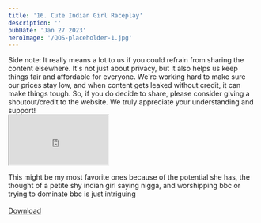 ```yaml
---
title: '16. Cute Indian Girl Raceplay'
description: ''
pubDate: 'Jan 27 2023'
heroImage: '/QOS-placeholder-1.jpg'
---
```

<div class="video_paragraph_header"> Side note: It really means a lot to us if you could refrain from sharing the content elsewhere. It's not just about privacy, but it also helps us keep things fair and affordable for everyone. We're working hard to make sure our prices stay low, and when content gets leaked without credit, it can make things tough. So, if you do decide to share, please consider giving a shoutout/credit to the website. We truly appreciate your understanding and support!</div>

<iframe src="https://drive.google.com/file/d/1-Vz_29X7Due4LYs78Mqq-nvtTnBfcoZ-/preview" width="200" height="100" allow="autoplay" allowfullscreen="allowfullscreen"></iframe>

This might be my most favorite ones because of the potential she has, the thought of a petite shy indian girl saying nigga, and worshipping bbc or trying to dominate bbc is just intriguing
<br>
<br>
<a class="read_more" href="https://drive.google.com/file/d/1-Vz_29X7Due4LYs78Mqq-nvtTnBfcoZ-/view?usp=sharing">Download</a>